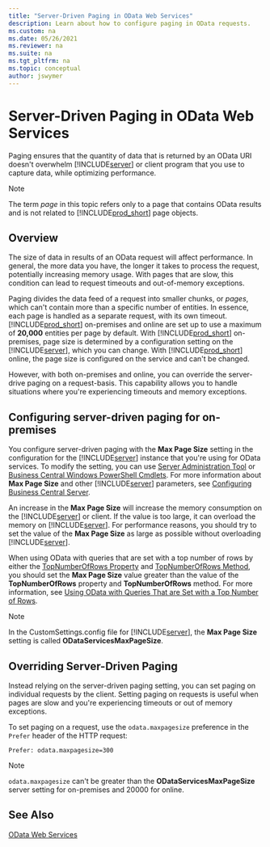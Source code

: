 ```yaml
---
title: "Server-Driven Paging in OData Web Services"
description: Learn about how to configure paging in OData requests.
ms.custom: na
ms.date: 05/26/2021
ms.reviewer: na
ms.suite: na
ms.tgt_pltfrm: na
ms.topic: conceptual
author: jswymer
---
```

# Server-Driven Paging in OData Web Services

Paging ensures that the quantity of data that is returned by an OData URI doesn't overwhelm [!INCLUDE[server](../developer/includes/server.md)] or client program that you use to capture data, while optimizing performance.  
  
> [!NOTE]
> The term *page* in this topic refers only to a page that contains OData results and is not related to [!INCLUDE[prod_short](../developer/includes/prod_short.md)] page objects.

## Overview

The size of data in results of an OData request will affect performance. In general, the more data you have, the longer it takes to process the request, potentially increasing memory usage. With pages that are slow, this condition can lead to request timeouts and out-of-memory exceptions.

Paging divides the data feed of a request into smaller chunks, or *pages*, which can't contain more than a specific number of entities. In essence, each page is handled as a separate request, with its own timeout. [!INCLUDE[prod_short](../developer/includes/prod_short.md)] on-premises and online are set up to use a maximum of **20,000** entities per page by default. With [!INCLUDE[prod_short](../developer/includes/prod_short.md)] on-premises, page size is determined by a configuration setting on the [!INCLUDE[server](../developer/includes/server.md)], which you can change. With [!INCLUDE[prod_short](../developer/includes/prod_short.md)] online, the page size is configured on the service and can't be changed.

However, with both on-premises and online, you can override the server-drive paging on a request-basis. This capability allows you to handle situations where you're experiencing timeouts and memory exceptions.

## Configuring server-driven paging for on-premises

You configure server-driven paging with the **Max Page Size** setting in the configuration for the [!INCLUDE[server](../developer/includes/server.md)] instance that you're using for OData services. To modify the setting, you can use [Server Administration Tool](../administration/administration-tool.md) or [Business Central Windows PowerShell Cmdlets](/powershell/business-central/overview). For more information about **Max Page Size** and other [!INCLUDE[server](../developer/includes/server.md)] parameters, see [Configuring Business Central Server](../administration/configure-server-instance.md).  
  
An increase in the **Max Page Size** will increase the memory consumption on the [!INCLUDE[server](../developer/includes/server.md)] or client. If the value is too large, it can overload the memory on [!INCLUDE[server](../developer/includes/server.md)]. For performance reasons, you should try to set the value of the **Max Page Size** as large as possible without overloading [!INCLUDE[server](../developer/includes/server.md)].
  
When using OData with queries that are set with a top number of rows by either the [TopNumberOfRows Property](../developer/properties/devenv-TopNumberOfRows-Property.md) and [TopNumberOfRows Method](../developer/methods-auto/query/queryinstance-topnumberofrows-method.md), you should set the **Max Page Size** value greater than the value of the **TopNumberOfRows** property and **TopNumberOfRows** method. For more information, see [Using OData with Queries That are Set with a Top Number of Rows](use-odata-with-queries-set-with-top-number-of-rows.md).  
  
> [!NOTE] 
> In the CustomSettings.config file for [!INCLUDE[server](../developer/includes/server.md)], the **Max Page Size** setting is called **ODataServicesMaxPageSize**.  

## Overriding Server-Driven Paging 

Instead relying on the server-driven paging setting, you can set paging on individual requests by the client. Setting paging on requests is useful when pages are slow and you're experiencing timeouts or out of memory exceptions.

To set paging on a request, use the `odata.maxpagesize` preference in the `Prefer` header of the HTTP request:

```HTTP
Prefer: odata.maxpagesize=300
```

> [!NOTE]
> `odata.maxpagesize` can't be greater than the **ODataServicesMaxPageSize** server setting for on-premises and 20000 for online.
  
## See Also

[OData Web Services](OData-Web-Services.md)